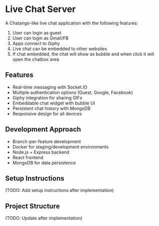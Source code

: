 # Live Chat Server

A Chatango-like live chat application with the following features:
1. User can login as guest
2. User can login as Gmail/FB
3. Apps connect to Giphy
4. Live chat can be embedded to other websites
5. If chat embedded, the chat will show as bubble and when click it will open the chatbox area

## Features
- Real-time messaging with Socket.IO
- Multiple authentication options (Guest, Google, Facebook)
- Giphy integration for sharing GIFs
- Embeddable chat widget with bubble UI
- Persistent chat history with MongoDB
- Responsive design for all devices

## Development Approach
- Branch-per-feature development
- Docker for staging/development environments
- Node.js + Express backend
- React frontend
- MongoDB for data persistence

## Setup Instructions
(TODO: Add setup instructions after implementation)

## Project Structure
(TODO: Update after implementation)
